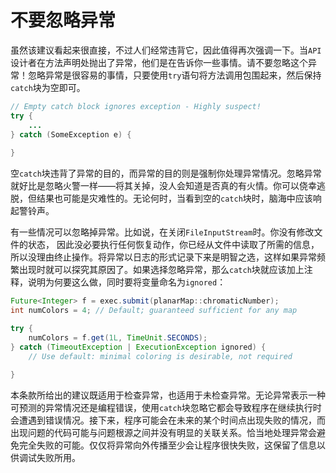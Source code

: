 # 不要忽略异常

虽然该建议看起来很直接，不过⼈们经常违背它，因此值得再次强调⼀下。当`API`设计者在⽅法声明处抛出了异常，他们是在告诉你⼀些事情。请不要忽略这个异常！忽略异常是很容易的事情，只要使⽤`try`语句将⽅法调⽤包围起来，然后保持`catch`块为空即可。

```java
// Empty catch block ignores exception - Highly suspect!
try {
	...
} catch (SomeException e) {
  
}
```

空`catch`块违背了异常的目的，⽽异常的⽬的则是强制你处理异常情况。忽略异常就好⽐是忽略⽕警⼀样——将其关掉，没⼈会知道是否真的有⽕情。你可以侥幸逃脱，但结果也可能是灾难性的。⽆论何时，当看到空的`catch`块时，脑海中应该响起警铃声。

有⼀些情况可以忽略掉异常。⽐如说，在关闭`FileInputStream`时。你没有修改⽂件的状态， 因此没必要执⾏任何恢复动作，你已经从⽂件中读取了所需的信息，所以没理由终⽌操作。将异常以⽇志的形式记录下来是明智之选，这样如果异常频繁出现时就可以探究其原因了。如果选择忽略异常，那么`catch`块就应该加上注释，说明为何要这么做，同时要将变量命名为`ignored`：

```java
Future<Integer> f = exec.submit(planarMap::chromaticNumber);
int numColors = 4; // Default; guaranteed sufficient for any map

try {
	numColors = f.get(1L, TimeUnit.SECONDS);
} catch (TimeoutException | ExecutionException ignored) {
	// Use default: minimal coloring is desirable, not required
  
}
```

本条款所给出的建议既适⽤于检查异常，也适⽤于未检查异常。⽆论异常表示⼀种可预测的异常情况还是编程错误，使⽤`catch`块忽略它都会导致程序在继续执⾏时会遭遇到错误情况。接下来，程序可能会在未来的某个时间点出现失败的情况，⽽出现问题的代码可能与问题根源之间并没有明显的关联关系。恰当地处理异常会避免完全失败的可能。仅仅将异常向外传播⾄少会让程序很快失败，这保留了信息以供调试失败所⽤。

